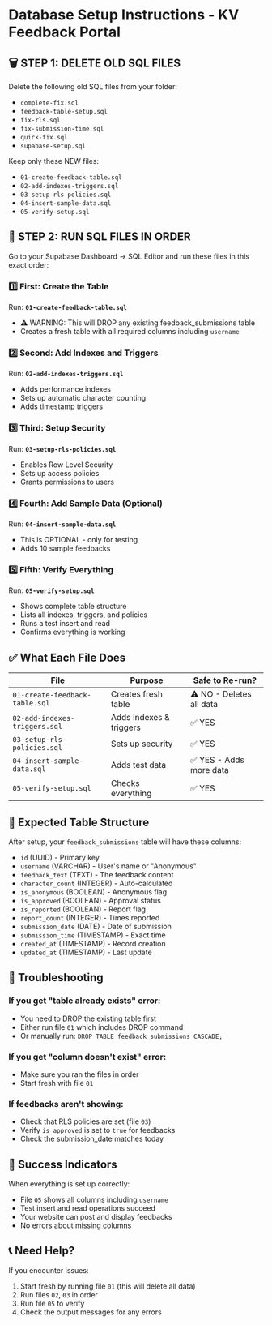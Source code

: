 # Database Setup Instructions - KV Feedback Portal

## 🗑️ STEP 1: DELETE OLD SQL FILES

Delete the following old SQL files from your folder:
- `complete-fix.sql`
- `feedback-table-setup.sql`
- `fix-rls.sql`
- `fix-submission-time.sql`
- `quick-fix.sql`
- `supabase-setup.sql`

Keep only these NEW files:
- `01-create-feedback-table.sql`
- `02-add-indexes-triggers.sql`
- `03-setup-rls-policies.sql`
- `04-insert-sample-data.sql`
- `05-verify-setup.sql`

## 📝 STEP 2: RUN SQL FILES IN ORDER

Go to your Supabase Dashboard → SQL Editor and run these files in this exact order:

### 1️⃣ First: Create the Table
Run: **`01-create-feedback-table.sql`**
- ⚠️ WARNING: This will DROP any existing feedback_submissions table
- Creates a fresh table with all required columns including `username`

### 2️⃣ Second: Add Indexes and Triggers
Run: **`02-add-indexes-triggers.sql`**
- Adds performance indexes
- Sets up automatic character counting
- Adds timestamp triggers

### 3️⃣ Third: Setup Security
Run: **`03-setup-rls-policies.sql`**
- Enables Row Level Security
- Sets up access policies
- Grants permissions to users

### 4️⃣ Fourth: Add Sample Data (Optional)
Run: **`04-insert-sample-data.sql`**
- This is OPTIONAL - only for testing
- Adds 10 sample feedbacks

### 5️⃣ Fifth: Verify Everything
Run: **`05-verify-setup.sql`**
- Shows complete table structure
- Lists all indexes, triggers, and policies
- Runs a test insert and read
- Confirms everything is working

## ✅ What Each File Does

| File | Purpose | Safe to Re-run? |
|------|---------|-----------------|
| `01-create-feedback-table.sql` | Creates fresh table | ⚠️ NO - Deletes all data |
| `02-add-indexes-triggers.sql` | Adds indexes & triggers | ✅ YES |
| `03-setup-rls-policies.sql` | Sets up security | ✅ YES |
| `04-insert-sample-data.sql` | Adds test data | ✅ YES - Adds more data |
| `05-verify-setup.sql` | Checks everything | ✅ YES |

## 🎯 Expected Table Structure

After setup, your `feedback_submissions` table will have these columns:
- `id` (UUID) - Primary key
- `username` (VARCHAR) - User's name or "Anonymous"
- `feedback_text` (TEXT) - The feedback content
- `character_count` (INTEGER) - Auto-calculated
- `is_anonymous` (BOOLEAN) - Anonymous flag
- `is_approved` (BOOLEAN) - Approval status
- `is_reported` (BOOLEAN) - Report flag
- `report_count` (INTEGER) - Times reported
- `submission_date` (DATE) - Date of submission
- `submission_time` (TIMESTAMP) - Exact time
- `created_at` (TIMESTAMP) - Record creation
- `updated_at` (TIMESTAMP) - Last update

## 🚨 Troubleshooting

### If you get "table already exists" error:
- You need to DROP the existing table first
- Either run file `01` which includes DROP command
- Or manually run: `DROP TABLE feedback_submissions CASCADE;`

### If you get "column doesn't exist" error:
- Make sure you ran the files in order
- Start fresh with file `01`

### If feedbacks aren't showing:
- Check that RLS policies are set (file `03`)
- Verify `is_approved` is set to `true` for feedbacks
- Check the submission_date matches today

## 🎉 Success Indicators

When everything is set up correctly:
- File `05` shows all columns including `username`
- Test insert and read operations succeed
- Your website can post and display feedbacks
- No errors about missing columns

## 📞 Need Help?

If you encounter issues:
1. Start fresh by running file `01` (this will delete all data)
2. Run files `02`, `03` in order
3. Run file `05` to verify
4. Check the output messages for any errors
